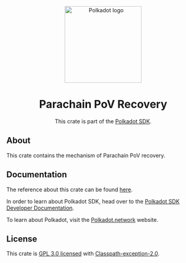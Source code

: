 <div align="center">

<img
alt="Polkadot logo" width="200"
src="https://raw.githubusercontent.com/paritytech/polkadot-sdk/rzadp/readmes/docs/images/Polkadot_Logo_Horizontal_Pink_BlackOnWhite.png">

# Parachain PoV Recovery

This crate is part of the [Polkadot SDK](https://github.com/paritytech/polkadot-sdk/).

</div>

## About

This crate contains the mechanism of Parachain PoV recovery.

## Documentation

The reference about this crate can be found [here](https://paritytech.github.io/polkadot-sdk/master/cumulus_client_pov_recovery).

In order to learn about Polkadot SDK, head over to the [Polkadot SDK Developer Documentation](https://paritytech.github.io/polkadot-sdk/master/polkadot_sdk_docs/index.html).

To learn about Polkadot, visit the [Polkadot.network](https://polkadot.network/) website.

## License

This crate is [GPL 3.0 licensed](https://spdx.org/licenses/GPL-3.0-only.html) with [Classpath-exception-2.0](https://spdx.org/licenses/Classpath-exception-2.0.html).
